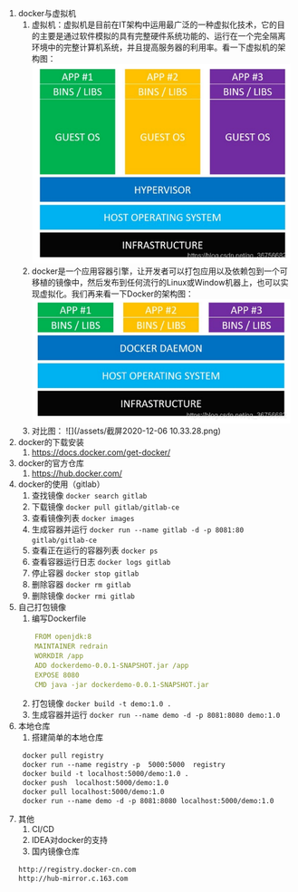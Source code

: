 1. docker与虚拟机
    1. 虚拟机：虚拟机是目前在IT架构中运用最广泛的一种虚拟化技术，它的目的主要是通过软件模拟的具有完整硬件系统功能的、运行在一个完全隔离环境中的完整计算机系统，并且提高服务器的利用率。看一下虚拟机的架构图：
    ![](/assets/20200804230340578.png)
    2. docker是一个应用容器引擎，让开发者可以打包应用以及依赖包到一个可移植的镜像中，然后发布到任何流行的Linux或Window机器上，也可以实现虚拟化。我们再来看一下Docker的架构图：
    ![](/assets/2020080423032037.png)
    3. 对比图：
    ![](/assets/截屏2020-12-06 10.33.28.png)
2. docker的下载安装
    1. https://docs.docker.com/get-docker/
3. docker的官方仓库
    1. https://hub.docker.com/
4. docker的使用（gitlab）
    1. 查找镜像 `docker search gitlab`
    2. 下载镜像 `docker pull gitlab/gitlab-ce`
    3. 查看镜像列表 `docker images`
    4. 生成容器并运行 `docker run --name gitlab -d -p 8081:80 gitlab/gitlab-ce`
    5. 查看正在运行的容器列表 `docker ps`
    6. 查看容器运行日志 `docker logs gitlab`
    7. 停止容器 `docker stop gitlab`
    8. 删除容器 `docker rm gitlab`
    9. 删除镜像 `docker rmi gitlab`
5. 自己打包镜像
    1. 编写Dockerfile
    ```yml
        FROM openjdk:8
        MAINTAINER redrain
        WORKDIR /app
        ADD dockerdemo-0.0.1-SNAPSHOT.jar /app
        EXPOSE 8080
        CMD java -jar dockerdemo-0.0.1-SNAPSHOT.jar
    ```
    2. 打包镜像 `docker build -t demo:1.0 .`
    3. 生成容器并运行 `docker run --name demo -d -p 8081:8080 demo:1.0`
6. 本地仓库
    1. 搭建简单的本地仓库
    ```
     docker pull registry
     docker run --name registry -p  5000:5000  registry
     docker build -t localhost:5000/demo:1.0 .
     docker push  localhost:5000/demo:1.0
     docker pull localhost:5000/demo:1.0     
     docker run --name demo -d -p 8081:8080 localhost:5000/demo:1.0  
    ```
7. 其他
    1. CI/CD
    2. IDEA对docker的支持
    3. 国内镜像仓库
    ```
    http://registry.docker-cn.com
    http://hub-mirror.c.163.com
    ```

